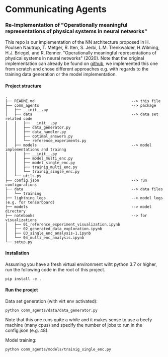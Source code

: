 # Communicating Agents
### Re-Implementation of "Operationally meaningful representations of physical systems in neural networks"
This repo is our implementation of the NN architecture proposed in H. Poulsen Nautrup, T. Metger, R. Iten, S. Jerbi, L.M. Trenkwalder, H.Wilming, H.J. Briegel, and R. Renner. "Operationally meaningful representations of physical systems in neural networks" (2020).
Note that the original implementation can already be found on [github](https://github.com/tonymetger/communicating_scinet), we implemented this one from scratch and chose different approaches e.g. with regards to the training data generation or the model implementation.

#### Project structure

```
.
├── README.md                                           --> this file
├── comm_agents                                         --> package 
│   ├── __init__.py
│   ├── data                                            --> data set related code
│   │   ├── __init__.py
│   │   ├── data_generator.py
│   │   ├── data_handler.py
│   │   ├── optimal_answers.py
│   │   └── reference_experiments.py
│   ├── models                                          --> model implementations and trainng
│   │   ├── __init__.py
│   │   ├── model_multi_enc.py
│   │   ├── model_single_enc.py
│   │   ├── trainig_multi_enc.py
│   │   └── trainig_single_enc.py
│   └── utils.py
├── config.json                                         --> run configurations
├── data                                                --> data files 
│   └── training
├── lightning_logs                                      --> model logs (e.g. for tensorboard)
├── models                                              --> model directory
├── notebooks                                           --> for visualizations
│   ├── 01_reference_experiment_visualization.ipynb
│   ├── 02_generated_data_exploration.ipynb
│   ├── 03_single_enc_analysis-1.ipynb
│   └── 04_multi_enc_analysis.ipynb
└── setup.py
```

#### Installation
Assuming you have a fresh virtual environment wiht python 3.7 or higher, run the following code in the root of this project.
```shell
pip install -e .
```

#### Run the proejct
Data set generation (with virt env activated):
```shell
python comm_agents/data/data_generator.py
```
Note that this one runs quite a while and it makes sense to use a beefy machine (many cpus) and specify the number of jobs to run in the config.json (e.g. 48).

Model training:
```shell
python comm_agents/models/trainig_single_enc.py
```







